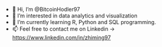 - 👋 Hi, I’m @BitcoinHodler97
- 👀 I’m interested in data analytics and visualization
- 🌱 I’m currently learning R, Python and SQL programming.
- 📫 Feel free to contact me on Linkedin -> https://www.linkedin.com/in/zhiming97
